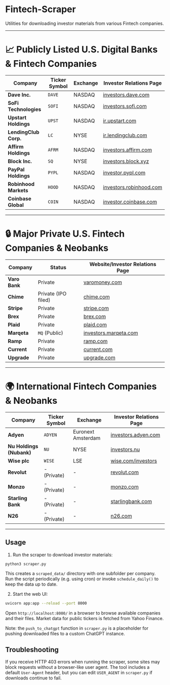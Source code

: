 # Fintech-Scraper

Utilities for downloading investor materials from various Fintech companies.

---

# 📈 Publicly Listed U.S. Digital Banks & Fintech Companies

| Company               | Ticker Symbol | Exchange | Investor Relations Page                                     |
| --------------------- | ------------- | -------- | ----------------------------------------------------------- |
| **Dave Inc.**         | `DAVE`        | NASDAQ   | [investors.dave.com](https://investors.dave.com/)           |
| **SoFi Technologies** | `SOFI`        | NASDAQ   | [investors.sofi.com](https://investors.sofi.com/)           |
| **Upstart Holdings**  | `UPST`        | NASDAQ   | [ir.upstart.com](https://ir.upstart.com/)                   |
| **LendingClub Corp.** | `LC`          | NYSE     | [ir.lendingclub.com](https://ir.lendingclub.com/)           |
| **Affirm Holdings**   | `AFRM`        | NASDAQ   | [investors.affirm.com](https://investors.affirm.com/)       |
| **Block Inc.**        | `SQ`          | NYSE     | [investors.block.xyz](https://investors.block.xyz/)         |
| **PayPal Holdings**   | `PYPL`        | NASDAQ   | [investor.pypl.com](https://investor.pypl.com/)             |
| **Robinhood Markets** | `HOOD`        | NASDAQ   | [investors.robinhood.com](https://investors.robinhood.com/) |
| **Coinbase Global**   | `COIN`        | NASDAQ   | [investor.coinbase.com](https://investor.coinbase.com/)     |

---

# 🔒 Major Private U.S. Fintech Companies & Neobanks

| Company       | Status              | Website/Investor Relations Page                         |
| ------------- | ------------------- | ------------------------------------------------------- |
| **Varo Bank** | Private             | [varomoney.com](https://www.varomoney.com)              |
| **Chime**     | Private (IPO filed) | [chime.com](https://www.chime.com)                      |
| **Stripe**    | Private             | [stripe.com](https://stripe.com)                        |
| **Brex**      | Private             | [brex.com](https://www.brex.com)                        |
| **Plaid**     | Private             | [plaid.com](https://plaid.com)                          |
| **Marqeta**   | `MQ` (Public)       | [investors.marqeta.com](https://investors.marqeta.com/) |
| **Ramp**      | Private             | [ramp.com](https://ramp.com)                            |
| **Current**   | Private             | [current.com](https://current.com)                      |
| **Upgrade**   | Private             | [upgrade.com](https://upgrade.com)                      |

---

# 🌍 International Fintech Companies & Neobanks

| Company                  | Ticker Symbol | Exchange           | Investor Relations Page                             |
| ------------------------ | ------------- | ------------------ | --------------------------------------------------- |
| **Adyen**                | `ADYEN`       | Euronext Amsterdam | [investors.adyen.com](https://investors.adyen.com/) |
| **Nu Holdings (Nubank)** | `NU`          | NYSE               | [investors.nu](https://investors.nu/)               |
| **Wise plc**             | `WISE`        | LSE                | [wise.com/investors](https://wise.com/investors)    |
| **Revolut**              | - (Private)   | -                  | [revolut.com](https://www.revolut.com)              |
| **Monzo**                | - (Private)   | -                  | [monzo.com](https://monzo.com)                      |
| **Starling Bank**        | - (Private)   | -                  | [starlingbank.com](https://www.starlingbank.com)    |
| **N26**                  | - (Private)   | -                  | [n26.com](https://n26.com)                          |

---






## Usage

1. Run the scraper to download investor materials:

```bash
python3 scraper.py
```

This creates a `scraped_data/` directory with one subfolder per company. Run the script periodically (e.g. using cron) or invoke `schedule_daily()` to keep the data up to date.

2. Start the web UI:

```bash
uvicorn app:app --reload --port 8000
```

Open `http://localhost:8000/` in a browser to browse available companies and their files. Market data for public tickers is fetched from Yahoo Finance.

Note: the `push_to_chatgpt` function in `scraper.py` is a placeholder for pushing downloaded files to a custom ChatGPT instance.

## Troubleshooting

If you receive HTTP 403 errors when running the scraper, some sites may block requests without a browser-like user agent. The tool includes a default `User-Agent` header, but you can edit `USER_AGENT` in `scraper.py` if downloads continue to fail.
